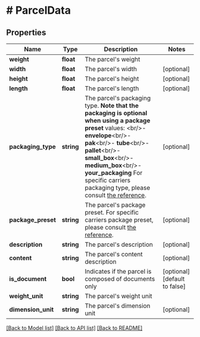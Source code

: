 # # ParcelData

## Properties

Name | Type | Description | Notes
------------ | ------------- | ------------- | -------------
**weight** | **float** | The parcel&#39;s weight |
**width** | **float** | The parcel&#39;s width | [optional]
**height** | **float** | The parcel&#39;s height | [optional]
**length** | **float** | The parcel&#39;s length | [optional]
**packaging_type** | **string** | The parcel&#39;s packaging type.  **Note that the packaging is optional when using a package preset**  values: &lt;br/&gt;- **envelope**&lt;br/&gt;- **pak**&lt;br/&gt;- **tube**&lt;br/&gt;- **pallet**&lt;br/&gt;- **small_box**&lt;br/&gt;- **medium_box**&lt;br/&gt;- **your_packaging**  For specific carriers packaging type, please consult [the reference](#operation/references). | [optional]
**package_preset** | **string** | The parcel&#39;s package preset.  For specific carriers package preset, please consult [the reference](#operation/references). | [optional]
**description** | **string** | The parcel&#39;s description | [optional]
**content** | **string** | The parcel&#39;s content description | [optional]
**is_document** | **bool** | Indicates if the parcel is composed of documents only | [optional] [default to false]
**weight_unit** | **string** | The parcel&#39;s weight unit |
**dimension_unit** | **string** | The parcel&#39;s dimension unit | [optional]

[[Back to Model list]](../../README.md#models) [[Back to API list]](../../README.md#endpoints) [[Back to README]](../../README.md)

